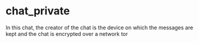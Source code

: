 # chat_private
In this chat, the creator of the chat is the device on which the messages are kept and the chat is encrypted over a network tor
